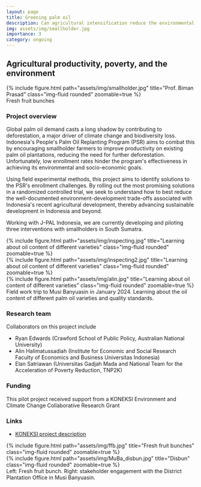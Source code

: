 ```yaml
---
layout: page
title: Greening palm oil
description: Can agricultural intensification reduce the environmental externalities of palm oil?
img: assets/img/smallholder.jpg
importance: 3
category: ongoing
---
```


## Agricultural productivity, poverty, and the environment

<div class="row">
    <div class="col-sm mt-3 mt-md-0">
        {% include figure.html path="assets/img/smallholder.jpg" title="Prof. Biman Prasad" class="img-fluid rounded" zoomable=true %}
    </div>
</div>
<div class="caption">
    Fresh fruit bunches 
</div>

### Project overview

Global palm oil demand casts a long shadow by contributing to deforestation, a major driver of climate change and biodiversity loss. Indonesia's People's Palm Oil Replanting Program (PSR) aims to combat this by encouraging smallholder farmers to improve productivity on existing palm oil plantations, reducing the need for further deforestation. Unfortunately, low enrollment rates hinder the program's effectiveness in achieving its environmental and socio-economic goals. 

Using field experimental methods, this project aims to identify solutions to the PSR's enrollment challenges. By rolling out the most promising solutions in a randomized controlled trial, we seek to understand how to best reduce the well-documented environment-development trade-offs associated with Indonesia's recent agricultural development, thereby advancing sustainable development in Indonesia and beyond.

Working with J-PAL Indonesia, we are currently developing and piloting three interventions with smallholders in South Sumatra. 

<div class="row">
    <div class="col-sm-4 mt-3 mt-md-0">
        {% include figure.html path="assets/img/inspecting.jpg" title="Learning about oil content of different varieties" class="img-fluid rounded" zoomable=true %}
    </div>
    <div class="col-sm-4 mt-3 mt-md-0">
        {% include figure.html path="assets/img/inspecting2.jpg" title="Learning about oil content of different varieties" class="img-fluid rounded" zoomable=true %}
    </div>
    <div class="col-sm-4 mt-3 mt-md-0">
        {% include figure.html path="assets/img/alin.jpg" title="Learning about oil content of different varieties" class="img-fluid rounded" zoomable=true %}
    </div>
</div>
<div class="caption">
    Field work trip to Musi Banyuasin in January 2024. Learning about the oil content of different palm oil varieties and quality standards.
</div>

### Research team

Collaborators on this project include 
- Ryan Edwards (Crawford School of Public Policy, Australian National University)
- Alin Halimatussadiah (Institute for Economic and Social Research Faculty of Economics and Business Universitas Indonesia)
- Elan Satriawan (Universitas Gadjah Mada and National Team for the Acceleration of Poverty Reduction, TNP2K)

### Funding

This pilot project received support from a KONEKSI Environment and Climate Change Collaborative Research Grant

### Links

- [KONEKSI project description](https://koneksi-kpp.id/en/agricultural-productivity-poverty-and-the-environment/)


<div class="row">
    <div class="col-sm mt-3 mt-md-0">
        {% include figure.html path="assets/img/ffb.jpg" title="Fresh fruit bunches" class="img-fluid rounded" zoomable=true %}
    </div>
    <div class="col-sm mt-3 mt-md-0">
        {% include figure.html path="assets/img/MuBa_disbun.jpg" title="Disbun" class="img-fluid rounded" zoomable=true %}
    </div>
</div>
<div class="caption">
    Left: Fresh fruit bunch. Right: stakeholder engagement with the District Plantation Office in Musi Banyuasin.
</div>
